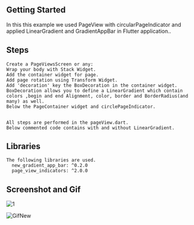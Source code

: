 ## Getting Started

In this this example we used PageView with circularPageIndicator and applied LinearGradient and GradientAppBar in Flutter application..

## Steps
```
Create a PageViewsScreen or any:
Wrap your body with Stack Widget.
Add the container widget for page.
Add page rotation using Transform Widget.
Add 'decoration' key the BoxDecoration in the container widget.
BoxDecoration allows you to define a LinearGradient which contain colors ,begin and end Alignment, color, border and BorderRadius(and many) as well.
Below the PageContainer widget and circlePageIndicator.


All steps are performed in the pageView.dart.
Below commented code contains with and without LinearGradient.
```

## Libraries

```
The following libraries are used.
  new_gradient_app_bar: ^0.2.0
  page_view_indicators: ^2.0.0
```
## Screenshot and Gif

![1](https://user-images.githubusercontent.com/44575277/169532281-4878717c-f66c-4ddb-9e6a-bed9192c1497.png)


![GifNew](https://user-images.githubusercontent.com/44575277/169533116-a5e7270f-5457-44c9-afb9-24d5785ce512.gif)
